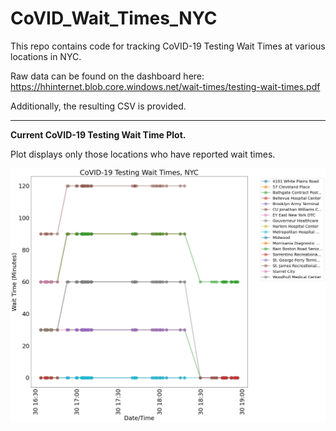 # CoVID_Wait_Times_NYC

This repo contains code for tracking CoVID-19 Testing Wait Times at various locations in NYC. 

Raw data can be found on the dashboard here: 
https://hhinternet.blob.core.windows.net/wait-times/testing-wait-times.pdf

Additionally, the resulting CSV is provided. 

--------------------------------------------------------------------------------------------------


**Current CoVID-19 Testing Wait Time Plot.**

Plot displays only those locations who have reported wait times. 

![Wait Time Plot](https://github.com/juliennelachance/CoVID_Wait_Times_NYC/blob/main/wait_times.jpg)
